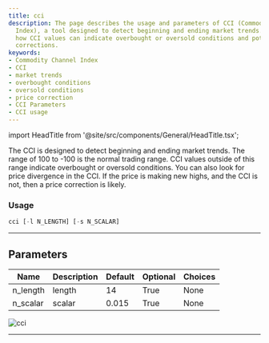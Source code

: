 ```yaml
---
title: cci
description: The page describes the usage and parameters of CCI (Commodity Channel
  Index), a tool designed to detect beginning and ending market trends. It suggests
  how CCI values can indicate overbought or oversold conditions and potential price
  corrections.
keywords:
- Commodity Channel Index
- CCI
- market trends
- overbought conditions
- oversold conditions
- price correction
- CCI Parameters
- CCI usage
---
```


import HeadTitle from '@site/src/components/General/HeadTitle.tsx';

<HeadTitle title="cci - Ta - Etf - Reference | OpenBB Terminal Docs" />

The CCI is designed to detect beginning and ending market trends. The range of 100 to -100 is the normal trading range. CCI values outside of this range indicate overbought or oversold conditions. You can also look for price divergence in the CCI. If the price is making new highs, and the CCI is not, then a price correction is likely.

### Usage

```python
cci [-l N_LENGTH] [-s N_SCALAR]
```

---

## Parameters

| Name | Description | Default | Optional | Choices |
| ---- | ----------- | ------- | -------- | ------- |
| n_length | length | 14 | True | None |
| n_scalar | scalar | 0.015 | True | None |

![cci](https://user-images.githubusercontent.com/46355364/154310079-808803ca-26dd-4d45-8a02-17e51230bf2d.png)

---
